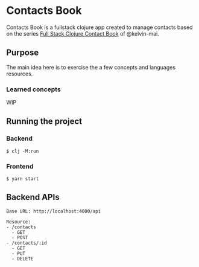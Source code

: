 # Contacts Book

Contacts Book is a fullstack clojure app created to manage contacts based on the series [Full Stack Clojure Contact Book](https://www.youtube.com/playlist?list=PLBeQxJQNprbgkmvbv80xC8R0SHcPsosjZ) of @kelvin-mai.

## Purpose

The main idea here is to exercise the a few concepts and languages resources.

### Learned concepts

WIP

## Running the project

### Backend

```shell
$ clj -M:run
```

### Frontend

```shell
$ yarn start
```

## Backend APIs

```text
Base URL: http://localhost:4000/api

Resource:
- /contacts
  - GET
  - POST
- /contacts/:id
  - GET
  - PUT
  - DELETE
```
